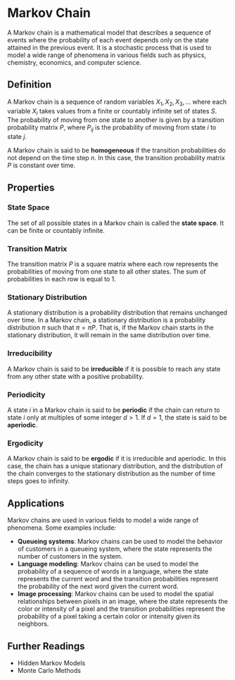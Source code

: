 # Markov Chain

A Markov chain is a mathematical model that describes a sequence of events where the probability of each event depends only on the state attained in the previous event. It is a stochastic process that is used to model a wide range of phenomena in various fields such as physics, chemistry, economics, and computer science.

## Definition

A Markov chain is a sequence of random variables $X_1, X_2, X_3, ...$ where each variable $X_i$ takes values from a finite or countably infinite set of states $S$. The probability of moving from one state to another is given by a transition probability matrix $P$, where $P_{ij}$ is the probability of moving from state $i$ to state $j$.

A Markov chain is said to be **homogeneous** if the transition probabilities do not depend on the time step $n$. In this case, the transition probability matrix $P$ is constant over time.

## Properties

### State Space

The set of all possible states in a Markov chain is called the **state space**. It can be finite or countably infinite.

### Transition Matrix

The transition matrix $P$ is a square matrix where each row represents the probabilities of moving from one state to all other states. The sum of probabilities in each row is equal to 1.

### Stationary Distribution

A stationary distribution is a probability distribution that remains unchanged over time. In a Markov chain, a stationary distribution is a probability distribution $\pi$ such that $\pi = \pi P$. That is, if the Markov chain starts in the stationary distribution, it will remain in the same distribution over time.

### Irreducibility

A Markov chain is said to be **irreducible** if it is possible to reach any state from any other state with a positive probability.

### Periodicity

A state $i$ in a Markov chain is said to be **periodic** if the chain can return to state $i$ only at multiples of some integer $d > 1$. If $d = 1$, the state is said to be **aperiodic**.

### Ergodicity

A Markov chain is said to be **ergodic** if it is irreducible and aperiodic. In this case, the chain has a unique stationary distribution, and the distribution of the chain converges to the stationary distribution as the number of time steps goes to infinity.

## Applications

Markov chains are used in various fields to model a wide range of phenomena. Some examples include:

- **Queueing systems**: Markov chains can be used to model the behavior of customers in a queueing system, where the state represents the number of customers in the system.
- **Language modeling**: Markov chains can be used to model the probability of a sequence of words in a language, where the state represents the current word and the transition probabilities represent the probability of the next word given the current word.
- **Image processing**: Markov chains can be used to model the spatial relationships between pixels in an image, where the state represents the color or intensity of a pixel and the transition probabilities represent the probability of a pixel taking a certain color or intensity given its neighbors.

## Further Readings

- Hidden Markov Models
- Monte Carlo Methods
